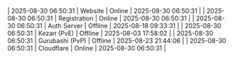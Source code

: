 | 2025-08-30 06:50:31 | Website | Online | 2025-08-30 06:50:31 |
| 2025-08-30 06:50:31 | Registration | Online | 2025-08-30 06:50:31 |
| 2025-08-30 06:50:31 | Auth Server | Offline | 2025-08-18 09:33:31 |
| 2025-08-30 06:50:31 | Kezan (PvE) | Offline | 2025-08-03 17:58:02 |
| 2025-08-30 06:50:31 | Gurubashi (PvP) | Offline | 2025-08-23 21:44:06 |
| 2025-08-30 06:50:31 | Cloudflare | Online | 2025-08-30 06:50:31 |

